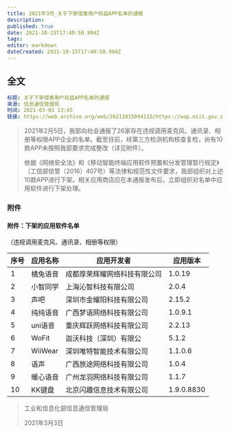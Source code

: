 ```yaml
---
title: 2021年3月_关于下架侵害用户权益APP名单的通报
description: 
published: true
date: 2021-10-15T17:40:50.994Z
tags: 
editor: markdown
dateCreated: 2021-10-15T17:40:50.994Z
---
```


## 全文

```YAML
标题: 关于下架侵害用户权益APP名单的通报
来源: 信息通信管理局
时间: 2021-03-03 13:45
链接: https://web.archive.org/web/20211015094115/https://wap.miit.gov.cn/gyhxxhb/jgsj/xxtxglj/APPqhyhqyzxzzxd/tzgg/art/2021/art_89edac69a52648e29645b7478c655fd4.html
```

> 2021年2月5日，我部向社会通报了26家存在违规调用麦克风、通讯录、相册等权限APP企业的名单。截至目前，经第三方检测机构核查复检，尚有10款APP未按照我部要求完成整改（详见附件）。
>
> 依据《网络安全法》和《移动智能终端应用软件预置和分发管理暂行规定》（工信部信管〔2016〕407号）等法律和规范性文件要求，我部组织对上述10款APP进行下架。相关应用商店应在本通报发布后，立即组织对名单中应用软件进行下架处理。

### 附件

#### 附件：下架的应用软件名单

（违规调用麦克风、通讯录、相册等权限）

| 序号 | 应用名称 | 应用开发者                   | 应用版本   |
| ---- | -------- | ---------------------------- | ---------- |
| 1    | 橘兔语音 | 成都厚荣辉耀网络科技有限公司 | 1.0.19     |
| 2    | 小智同学 | 上海沁智科技有限公司         | 2.0.4      |
| 3    | 声吧     | 深圳市金耀阳科技有限公司     | 2.15.2     |
| 4    | 纯纯语音 | 广西梦语网络科技有限公司     | 1.0.9.1    |
| 5    | uni语音  | 重庆辉跃网络科技有限公司     | 2.2.13     |
| 6    | WoFit    | 迦沃科技（深圳）有限公       | 5.1.2      |
| 7    | WiiWear  | 深圳唯特智能技术有限公司     | 1.1.0.6    |
| 8    | 语声     | 广西旅途网络科技有限公司     | 1.0.4      |
| 9    | 暖心语音 | 广州龙羽网络科技有限公司     | 1.1.7      |
| 10   | KK键盘   | 北京闪趣信息技术有限公司     | 1.9.0.8830 |

> 工业和信息化部信息通信管理局
>
> 2021年3月3日
